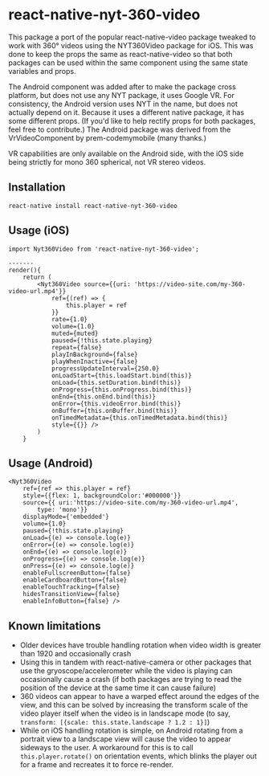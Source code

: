 # react-native-nyt-360-video

This package a port of the popular react-native-video package tweaked to work with 360° videos using the NYT360Video package for iOS. This was done to keep the props the same as react-native-video so that both packages can be used within the same component using the same state variables and props.

The Android component was added after to make the package cross platform, but does not use any NYT package, it uses Google VR. For consistency, the Android version uses NYT in the name, but does not actually depend on it. Because it uses a different native package, it has some different props. (If you'd like to help rectify props for both packages, feel free to contribute.) The Android package was derived from the VrVideoComponent by prem-codemymobile (many thanks.)

VR capabilities are only available on the Android side, with the iOS side being strictly for mono 360 spherical, not VR stereo videos. 

Installation
------------

    react-native install react-native-nyt-360-video


Usage (iOS)
-----

    import Nyt360Video from 'react-native-nyt-360-video';

	-------
	render(){
	    return (
	        <Nyt360Video source={{uri: 'https://video-site.com/my-360-video-url.mp4'}}
	        	ref={(ref) => {
	        		this.player = ref
	        	}}
	        	rate={1.0}
	        	volume={1.0}
	        	muted={muted}
	        	paused={!this.state.playing}
	        	repeat={false}
	        	playInBackground={false}
	        	playWhenInactive={false}
	        	progressUpdateInterval={250.0}
	        	onLoadStart={this.loadStart.bind(this)}            
	        	onLoad={this.setDuration.bind(this)}               
	        	onProgress={this.onProgress.bind(this)}               
	        	onEnd={this.onEnd.bind(this)}                      
	        	onError={this.videoError.bind(this)}               
	        	onBuffer={this.onBuffer.bind(this)}                
	        	onTimedMetadata={this.onTimedMetadata.bind(this)}  
	        	style={{}} />
	        )
        }

Usage (Android)
---------------

    <Nyt360Video
		ref={ref => this.player = ref}
		style={{flex: 1, backgroundColor:'#000000'}}
		source={{ uri:'https://video-site.com/my-360-video-url.mp4',
			type: 'mono'}}
		displayMode={'embedded'}
		volume={1.0}
		paused={!this.state.playing}
		onLoad={(e) => console.log(e)}
		onError={(e) => console.log(e)}
		onEnd={(e) => console.log(e)}
		onProgress={(e) => console.log(e)}
		onPress={(e) => console.log(e)}
		enableFullscreenButton={false}
		enableCardboardButton={false}
		enableTouchTracking={false}
		hidesTransitionView={false}
		enableInfoButton={false} />

Known limitations
-----------------

 - Older devices have trouble handling rotation when video width is
   greater than 1920 and occasionally crash
 - Using this in tandem with react-native-camera or other packages that use the gryoscope/accelerometer while the video is playing can occasionally cause a crash (if both packages are trying to read the position of the device at the same time it can cause failure)
 - 360 videos can appear to have a warped effect around the edges of the view, and this can be solved by increasing the transform scale of the video player itself when the video is in landscape mode (to say, `transform: [{scale: this.state.landscape ? 1.2 : 1}]`)
 - While on iOS handling rotation is simple, on Android rotating from a portrait view to a landscape view will cause the video to appear sideways to the user. A workaround for this is to call `this.player.rotate()` on orientation events, which blinks the player out for a frame and recreates it to force re-render.

